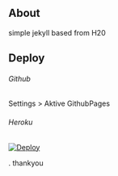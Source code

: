 
## About
simple jekyll based from H20 

## Deploy

###### Github
Settings > Aktive GithubPages 

###### Heroku
[![Deploy](https://www.herokucdn.com/deploy/button.png)](https://dashboard.heroku.com/new?button-url=https://github.com/rokhimin/blog/tree/heroku_deploy&template=https://github.com/rokhimin/blog/tree/heroku_deploy) 

.
thankyou
